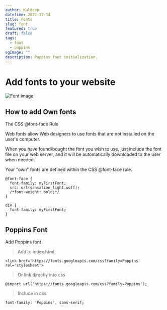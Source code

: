 ```yaml
---
author: Kuldeep
datetime: 2022-12-14
title: Fonts
slug: font
featured: true
draft: false
tags:
  - font
  - poppins
ogImage: ""
description: Poppins font initialization.
---
```


# Add fonts to your website

![Font image](https://blog.adobe.com/en/publish/2017/06/11/media_159bde3b0a9324b8e3cc00d1e478e8000c7e056e9.png?width=750&format=png&optimize=medium)

## How to add Own fonts

The CSS @font-face Rule

Web fonts allow Web designers to use fonts that are not installed on the user's computer.

When you have found/bought the font you wish to use, just include the font file on your web server, and it will be automatically downloaded to the user when needed.

Your "own" fonts are defined within the CSS @font-face rule.

```shell
@font-face {
  font-family: myFirstFont;
  src: url(sansation_light.woff);
  /*font-weight: bold;*/
}

div {
  font-family: myFirstFont;
}
```

## Poppins Font

Add Poppins font

> Add to index.html

```shell
<link href='https://fonts.googleapis.com/css?family=Poppins' rel='stylesheet'>
```

> Or link directly into css

```shell
@import url('https://fonts.googleapis.com/css?family=Poppins');
```

> Include in css

```shell
font-family: 'Poppins', sans-serif;
```
